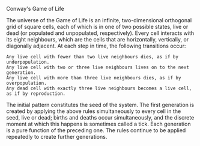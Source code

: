 Conway's Game of Life

The universe of the Game of Life is an infinite, two-dimensional orthogonal grid of square cells,
each of which is in one of two possible states, live or dead (or populated and unpopulated, respectively).
Every cell interacts with its eight neighbours, which are the cells that are horizontally, vertically, or diagonally adjacent. 
At each step in time, the following transitions occur:

    Any live cell with fewer than two live neighbours dies, as if by underpopulation.
    Any live cell with two or three live neighbours lives on to the next generation.
    Any live cell with more than three live neighbours dies, as if by overpopulation.
    Any dead cell with exactly three live neighbours becomes a live cell, as if by reproduction.

The initial pattern constitutes the seed of the system. 
The first generation is created by applying the above rules simultaneously to every cell in the seed, live or dead;
births and deaths occur simultaneously, and the discrete moment at which this happens is sometimes called a tick.
Each generation is a pure function of the preceding one. The rules continue to be applied repeatedly to create further generations. 